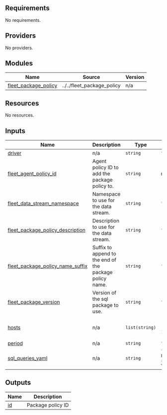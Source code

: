 <!-- BEGIN_TF_DOCS -->
## Requirements

No requirements.

## Providers

No providers.

## Modules

| Name | Source | Version |
|------|--------|---------|
| <a name="module_fleet_package_policy"></a> [fleet\_package\_policy](#module\_fleet\_package\_policy) | ../../fleet_package_policy | n/a |

## Resources

No resources.

## Inputs

| Name | Description | Type | Default | Required |
|------|-------------|------|---------|:--------:|
| <a name="input_driver"></a> [driver](#input\_driver) | n/a | `string` | `"mysql"` | no |
| <a name="input_fleet_agent_policy_id"></a> [fleet\_agent\_policy\_id](#input\_fleet\_agent\_policy\_id) | Agent policy ID to add the package policy to. | `string` | n/a | yes |
| <a name="input_fleet_data_stream_namespace"></a> [fleet\_data\_stream\_namespace](#input\_fleet\_data\_stream\_namespace) | Namespace to use for the data stream. | `string` | `"default"` | no |
| <a name="input_fleet_package_policy_description"></a> [fleet\_package\_policy\_description](#input\_fleet\_package\_policy\_description) | Description to use for the data stream. | `string` | `""` | no |
| <a name="input_fleet_package_policy_name_suffix"></a> [fleet\_package\_policy\_name\_suffix](#input\_fleet\_package\_policy\_name\_suffix) | Suffix to append to the end of the package policy name. | `string` | `""` | no |
| <a name="input_fleet_package_version"></a> [fleet\_package\_version](#input\_fleet\_package\_version) | Version of the sql package to use. | `string` | `"0.2.0"` | no |
| <a name="input_hosts"></a> [hosts](#input\_hosts) | n/a | `list(string)` | <pre>[<br>  "root:test@tcp(127.0.0.1:3306)/"<br>]</pre> | no |
| <a name="input_period"></a> [period](#input\_period) | n/a | `string` | `"10s"` | no |
| <a name="input_sql_queries_yaml"></a> [sql\_queries\_yaml](#input\_sql\_queries\_yaml) | n/a | `string` | `"- query: SHOW GLOBAL STATUS LIKE 'Innodb_system%'\n  response_format: variables\n        \n"` | no |

## Outputs

| Name | Description |
|------|-------------|
| <a name="output_id"></a> [id](#output\_id) | Package policy ID |
<!-- END_TF_DOCS -->